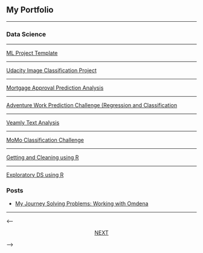 ## My Portfolio

---

### Data Science 

---
[ML Project Template](https://github.com/emilearthur/ML_project_template)


---
[Udacity Image Classification Project](https://github.com/emilearthur/Udacity-Image-Classifier-Project-)


---
[Mortgage Approval Prediction Analysis](https://github.com/emilearthur/Mortagage_Approval_Prediction)


---
[Adventure Work Prediction Challenge (Regression and Classification](https://github.com/emilearthur/Adventure_work_prediction_challenge)
<!--- comment <img src="images/collage1.jpg?raw=true"/> -->

---
[Veamly Text Analysis](https://github.com/emilearthur/Veamly)
<!--- <img src="images/collage3.jpg?raw=true"/> -->


---
[MoMo Classification Challenge](https://github.com/emilearthur/MoMo_challege_zindi)
<!--- <img src="images/collage2.jpg?raw=true"/> -->


---
[Getting and Cleaning using R](https://github.com/emilearthur/Getting-and-Cleaning-Data-Course-Project)


---
[Exploratory DS using R](https://github.com/emilearthur/ExData_Plotting1)


### Posts 

- [My Journey Solving Problems: Working with Omdena](https://medium.com/@frederickauthur/my-journey-solving-problems-working-with-omdena-2a9b0704c5f9)

---

<--<p align="center">
  <a href="/sample_page.md">NEXT</a> 
</p> -->

<!--[NEXT](https://github.com/emilearthur/emilearthur.github.io/blob/master/sample_page.md){align=center} -->
<!-- Remove above link if you don't want to attibute -->
